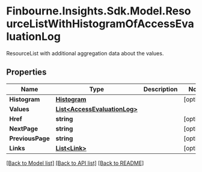 # Finbourne.Insights.Sdk.Model.ResourceListWithHistogramOfAccessEvaluationLog
ResourceList with additional aggregation data about the values.

## Properties

Name | Type | Description | Notes
------------ | ------------- | ------------- | -------------
**Histogram** | [**Histogram**](Histogram.md) |  | [optional] 
**Values** | [**List&lt;AccessEvaluationLog&gt;**](AccessEvaluationLog.md) |  | 
**Href** | **string** |  | [optional] 
**NextPage** | **string** |  | [optional] 
**PreviousPage** | **string** |  | [optional] 
**Links** | [**List&lt;Link&gt;**](Link.md) |  | [optional] 

[[Back to Model list]](../README.md#documentation-for-models) [[Back to API list]](../README.md#documentation-for-api-endpoints) [[Back to README]](../README.md)

